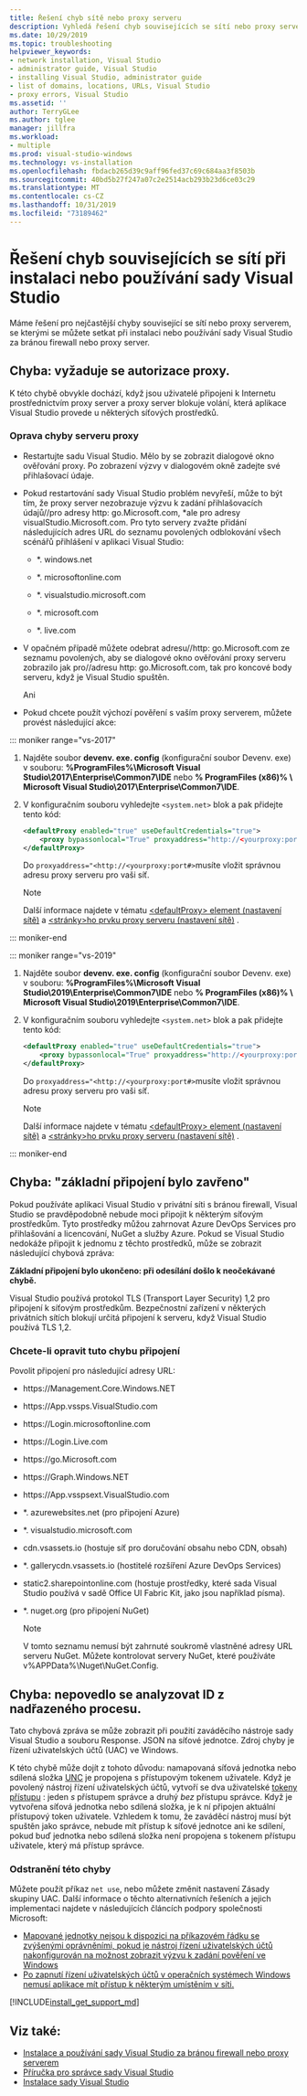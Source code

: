```yaml
---
title: Řešení chyb sítě nebo proxy serveru
description: Vyhledá řešení chyb souvisejících se sítí nebo proxy serverem, se kterými se můžete setkat při instalaci nebo používání sady Visual Studio za bránou firewall nebo proxy server.
ms.date: 10/29/2019
ms.topic: troubleshooting
helpviewer_keywords:
- network installation, Visual Studio
- administrator guide, Visual Studio
- installing Visual Studio, administrator guide
- list of domains, locations, URLs, Visual Studio
- proxy errors, Visual Studio
ms.assetid: ''
author: TerryGLee
ms.author: tglee
manager: jillfra
ms.workload:
- multiple
ms.prod: visual-studio-windows
ms.technology: vs-installation
ms.openlocfilehash: fbdacb265d39c9aff96fed37c69c684aa3f8503b
ms.sourcegitcommit: 40bd5b27f247a07c2e2514acb293b23d6ce03c29
ms.translationtype: MT
ms.contentlocale: cs-CZ
ms.lasthandoff: 10/31/2019
ms.locfileid: "73189462"
---
```

# <a name="troubleshoot-network-related-errors-when-you-install-or-use-visual-studio"></a>Řešení chyb souvisejících se sítí při instalaci nebo používání sady Visual Studio

Máme řešení pro nejčastější chyby související se sítí nebo proxy serverem, se kterými se můžete setkat při instalaci nebo používání sady Visual Studio za bránou firewall nebo proxy server.

## <a name="error-proxy-authorization-required"></a>Chyba: vyžaduje se autorizace proxy.

K této chybě obvykle dochází, když jsou uživatelé připojeni k Internetu prostřednictvím proxy server a proxy server blokuje volání, která aplikace Visual Studio provede u některých síťových prostředků.

### <a name="to-fix-this-proxy-error"></a>Oprava chyby serveru proxy

- Restartujte sadu Visual Studio. Mělo by se zobrazit dialogové okno ověřování proxy. Po zobrazení výzvy v dialogovém okně zadejte své přihlašovací údaje.

- Pokud restartování sady Visual Studio problém nevyřeší, může to být tím, že proxy server nezobrazuje výzvu k zadání přihlašovacích údajů&#47;&#47;pro adresy http: go.Microsoft.com, &#42;ale pro adresy visualStudio.Microsoft.com. Pro tyto servery zvažte přidání následujících adres URL do seznamu povolených odblokování všech scénářů přihlášení v aplikaci Visual Studio:

  - &#42;. windows.net

  - &#42;. microsoftonline.com

  - &#42;. visualstudio.microsoft.com

  - &#42;. microsoft.com

  - &#42;. live.com

- V opačném případě můžete odebrat adresu&#47;&#47;http: go.Microsoft.com ze seznamu povolených, aby se dialogové okno ověřování proxy serveru zobrazilo jak pro&#47;&#47;adresu http: go.Microsoft.com, tak pro koncové body serveru, když je Visual Studio spuštěn.

  Ani

- Pokud chcete použít výchozí pověření s vaším proxy serverem, můžete provést následující akce:

::: moniker range="vs-2017"

  1. Najděte soubor **devenv. exe. config** (konfigurační soubor Devenv. exe) v souboru: **%ProgramFiles%\Microsoft Visual Studio\2017\Enterprise\Common7\IDE** nebo **% ProgramFiles (x86)% \ Microsoft Visual Studio\2017\Enterprise\Common7\IDE**.

  2. V konfiguračním souboru vyhledejte `<system.net>` blok a pak přidejte tento kód:

      ```xml
      <defaultProxy enabled="true" useDefaultCredentials="true">
          <proxy bypassonlocal="True" proxyaddress="http://<yourproxy:port#>"/>
      </defaultProxy>
      ```

      Do `proxyaddress="<http://<yourproxy:port#>`musíte vložit správnou adresu proxy serveru pro vaši síť.

     > [!NOTE]
     > Další informace najdete v tématu [&lt;defaultProxy&gt; element (nastavení sítě)](/dotnet/framework/configure-apps/file-schema/network/defaultproxy-element-network-settings/) a [&lt;stránky&gt;ho prvku proxy serveru (nastavení sítě)](/dotnet/framework/configure-apps/file-schema/network/proxy-element-network-settings) .

::: moniker-end

::: moniker range="vs-2019"

  1. Najděte soubor **devenv. exe. config** (konfigurační soubor Devenv. exe) v souboru: **%ProgramFiles%\Microsoft Visual Studio\2019\Enterprise\Common7\IDE** nebo **% ProgramFiles (x86)% \ Microsoft Visual Studio\2019\Enterprise\Common7\IDE**.

  2. V konfiguračním souboru vyhledejte `<system.net>` blok a pak přidejte tento kód:

      ```xml
      <defaultProxy enabled="true" useDefaultCredentials="true">
          <proxy bypassonlocal="True" proxyaddress="http://<yourproxy:port#>"/>
      </defaultProxy>
      ```

      Do `proxyaddress="<http://<yourproxy:port#>`musíte vložit správnou adresu proxy serveru pro vaši síť.

     > [!NOTE]
     > Další informace najdete v tématu [&lt;defaultProxy&gt; element (nastavení sítě)](/dotnet/framework/configure-apps/file-schema/network/defaultproxy-element-network-settings/) a [&lt;stránky&gt;ho prvku proxy serveru (nastavení sítě)](/dotnet/framework/configure-apps/file-schema/network/proxy-element-network-settings) .

::: moniker-end

## <a name="error-the-underlying-connection-was-closed"></a>Chyba: "základní připojení bylo zavřeno"

Pokud používáte aplikaci Visual Studio v privátní síti s bránou firewall, Visual Studio se pravděpodobně nebude moci připojit k některým síťovým prostředkům. Tyto prostředky můžou zahrnovat Azure DevOps Services pro přihlašování a licencování, NuGet a služby Azure. Pokud se Visual Studio nedokáže připojit k jednomu z těchto prostředků, může se zobrazit následující chybová zpráva:

  **Základní připojení bylo ukončeno: při odesílání došlo k neočekávané chybě.**

Visual Studio používá protokol TLS (Transport Layer Security) 1,2 pro připojení k síťovým prostředkům. Bezpečnostní zařízení v některých privátních sítích blokují určitá připojení k serveru, když Visual Studio používá TLS 1,2.

### <a name="to-fix-this-connection-error"></a>Chcete-li opravit tuto chybu připojení

Povolit připojení pro následující adresy URL:

- https:&#47;&#47;Management.Core.Windows.NET

- https:&#47;&#47;App.vssps.VisualStudio.com

- https:&#47;&#47;Login.microsoftonline.com

- https:&#47;&#47;Login.Live.com

- https:&#47;&#47;go.Microsoft.com

- https:&#47;&#47;Graph.Windows.NET

- https:&#47;&#47;App.vsspsext.VisualStudio.com

- &#42;. azurewebsites.net (pro připojení Azure)

- &#42;. visualstudio.microsoft.com

- cdn.vsassets.io (hostuje síť pro doručování obsahu nebo CDN, obsah)

- &#42;. gallerycdn.vsassets.io (hostitelé rozšíření Azure DevOps Services)

- static2.sharepointonline.com (hostuje prostředky, které sada Visual Studio používá v sadě Office UI Fabric Kit, jako jsou například písma).

- &#42;. nuget.org (pro připojení NuGet)

  > [!NOTE]
  > V tomto seznamu nemusí být zahrnuté soukromě vlastněné adresy URL serveru NuGet. Můžete kontrolovat servery NuGet, které používáte v%APPData%\Nuget\NuGet.Config.

## <a name="error-failed-to-parse-id-from-parent-process"></a>Chyba: nepovedlo se analyzovat ID z nadřazeného procesu.

Tato chybová zpráva se může zobrazit při použití zaváděcího nástroje sady Visual Studio a souboru Response. JSON na síťové jednotce. Zdroj chyby je řízení uživatelských účtů (UAC) ve Windows.

K této chybě může dojít z tohoto důvodu: namapovaná síťová jednotka nebo sdílená složka [UNC](/dotnet/standard/io/file-patch-formats#unc-paths) je propojena s přístupovým tokenem uživatele. Když je povolený nástroj řízení uživatelských účtů, vytvoří se dva uživatelské [tokeny přístupu](/windows/win32/secauthz/access-tokens) : jeden *s* přístupem správce a druhý *bez* přístupu správce. Když je vytvořena síťová jednotka nebo sdílená složka, je k ní připojen aktuální přístupový token uživatele. Vzhledem k tomu, že zaváděcí nástroj musí být spuštěn jako správce, nebude mít přístup k síťové jednotce ani ke sdílení, pokud buď jednotka nebo sdílená složka není propojena s tokenem přístupu uživatele, který má přístup správce.

### <a name="to-fix-this-error"></a>Odstranění této chyby

Můžete použít příkaz `net use`, nebo můžete změnit nastavení Zásady skupiny UAC. Další informace o těchto alternativních řešeních a jejich implementaci najdete v následujících článcích podpory společnosti Microsoft:

* [Mapované jednotky nejsou k dispozici na příkazovém řádku se zvýšenými oprávněními, pokud je nástroj řízení uživatelských účtů nakonfigurován na možnost zobrazit výzvu k zadání pověření ve Windows](https://support.microsoft.com/help/3035277/mapped-drives-are-not-available-from-an-elevated-prompt-when-uac-is-co)
* [Po zapnutí řízení uživatelských účtů v operačních systémech Windows nemusí aplikace mít přístup k některým umístěním v síti.](https://support.microsoft.com/en-us/help/937624/programs-may-be-unable-to-access-some-network-locations-after-you-turn)

[!INCLUDE[install_get_support_md](includes/install_get_support_md.md)]

## <a name="see-also"></a>Viz také:

* [Instalace a používání sady Visual Studio za bránou firewall nebo proxy serverem](install-and-use-visual-studio-behind-a-firewall-or-proxy-server.md)
* [Příručka pro správce sady Visual Studio](visual-studio-administrator-guide.md)
* [Instalace sady Visual Studio](install-visual-studio.md)
